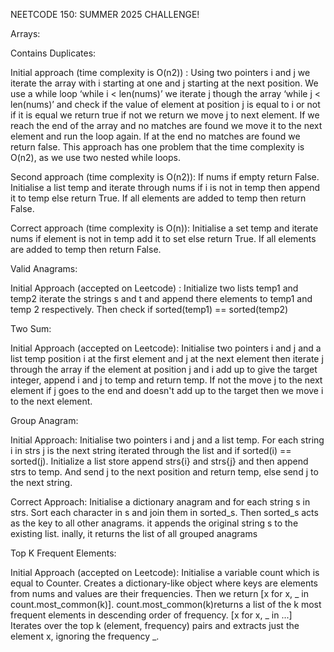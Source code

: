 NEETCODE 150: SUMMER 2025 CHALLENGE!


Arrays:

Contains Duplicates:

  Initial approach (time complexity is O(n2)) : Using  two pointers i and j we iterate the array with i starting at one and j starting at      the next position. We use a while loop ‘while i < len(nums)’  we iterate j though the array ‘while j < len(nums)’ and check if the value     of element at position j is equal to i or not if it is equal we return true if not we return we move j to next element. If we reach the      end of the array and no matches are found we move it to the next element and run the loop again. If at the end no matches are found we       return   false. This approach has one problem that the time complexity is O(n2), as we use two nested while loops.

  Second approach (time complexity is O(n2)): If nums if empty return False. Initialise a list temp and iterate through nums if i is not in    temp then append it to temp else return True. If all elements are added to temp then return False.

  Correct approach (time complexity is O(n)): Initialise a set temp and iterate nums if element is not in temp add it to set else return       True. If all elements are added to temp then return False.

Valid Anagrams:

  Initial Approach (accepted on Leetcode) : Initialize two lists temp1 and temp2 iterate the strings s and t and append there elements to      temp1 and temp 2 respectively. Then check if sorted(temp1) == sorted(temp2)

Two Sum: 

  Initial Approach (accepted on Leetcode): Initialise two pointers i and j and a list temp position i at the first element and j at the next element then iterate j through the array if the element at position j and i add up to give the target integer, append i and j to temp and return temp. If not the move j to the next element if j goes to the end and doesn't add up to the target then we move i to the next element.

Group Anagram:


  Initial Approach: Initialise two pointers i and j and a list temp. For each string i in strs j is the next string iterated through the list and if sorted(i) == sorted(j). Initialize a list store append strs{i} and strs{j} and then append strs to temp. And send j to the next position and return temp, else send j to the next string. 


  Correct Approach: Initialise a dictionary anagram and for each string s in strs. Sort each character in s and join them in sorted_s. Then sorted_s acts as the key to all other anagrams. it appends the original string s to the existing list. inally, it returns the list of all grouped anagrams


Top K Frequent Elements:


  Initial Approach (accepted on Leetcode): Initialise a variable count which is equal to Counter. Creates a dictionary-like object where keys are elements from nums and values are their frequencies. Then we return [x for x, _ in count.most_common(k)]. count.most_common(k)returns a list of the k most frequent elements in descending order of frequency. [x for x, _ in ...] Iterates over the top k (element, frequency) pairs and extracts just the element x, ignoring the frequency _.







